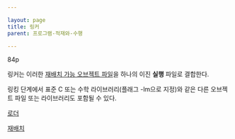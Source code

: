 ```yaml
---

layout: page
title: 링커
parent: 프로그램-적재와-수행

---
```



84p

링커는 이러한 [재배치 가능 오브젝트 파일](재배치-가능-오브젝트-파일.md)을 하나의 이진 **실행** 파일로 결합한다.

링킹 단계에서 표준 C 또는 수학 라이브러리(플래그 -lm으로 지정)와 같은 다른 오브젝트 파일 또는 라이브러리도 포함될 수 있다.

[로더](로더.md)

[재배치](재배치.md)